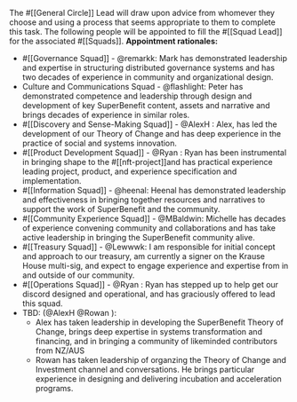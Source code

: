 The #[[General Circle]] Lead will draw upon advice from whomever they choose and using a process that seems appropriate to them to complete this task.
The following people will be appointed to fill the #[[Squad Lead]] for the associated #[[Squads]].
**Appointment rationales:**
- #[[Governance Squad]] - @remarkk: Mark has demonstrated leadership and expertise in structuring distributed governance systems and has two decades of experience in community and organizational design.
- Culture and Communications Squad - @flashlight: Peter has demonstrated competence and leadership through design and development of key SuperBenefit content, assets and narrative and brings decades of experience in similar roles.
- #[[Discovery and Sense-Making Squad]] - @AlexH : Alex, has led the development of our Theory of Change and has deep experience in the practice of social and systems innovation.
- #[[Product Development Squad]] - @Ryan : Ryan has been instrumental in bringing shape to the #[[nft-project]]and has practical experience leading project, product, and experience specification and implementation.
- #[[Information Squad]] - @heenal: Heenal has demonstrated leadership and effectiveness in bringing together resources and narratives to support the work of SuperBenefit and the community.
- #[[Community Experience Squad]] - @MBaldwin: Michelle has decades of experience convening community and collaborations and has take active leadership in bringing the SuperBenefit community alive.
- #[[Treasury Squad]]  - @Lewwwk: I am responsible for initial concept and approach to our treasury, am currently a signer on the Krause House multi-sig, and expect to engage experience and expertise from in and outside of our community.
- #[[Operations Squad]] - @Ryan : Ryan has stepped up to help get our discord designed and operational, and has graciously offered to lead this squad.
- TBD: (@AlexH @Rowan ):
	- Alex has taken leadership in developing the SuperBenefit Theory of Change, brings deep expertise in systems transformation and financing, and in bringing a community of likeminded contributors from NZ/AUS
	- Rowan has taken leadership of organzing the Theory of Change and Investment channel and conversations. He  brings particular experience in designing and delivering incubation and acceleration programs.
